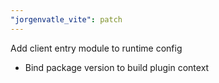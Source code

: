 ```yaml
---
"jorgenvatle_vite": patch
---
```


Add client entry module to runtime config
- Bind package version to build plugin context